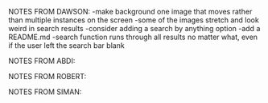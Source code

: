 NOTES FROM DAWSON:
-make background one image that moves rather than multiple instances on the screen
-some of the images stretch and look weird in search results
-consider adding a search by anything option
-add a README.md
-search function runs through all results no matter what, even if the user left the search bar blank

NOTES FROM ABDI:

NOTES FROM ROBERT:

NOTES FROM SIMAN: